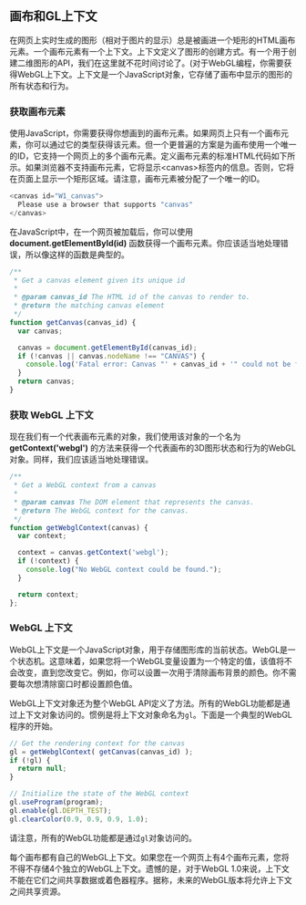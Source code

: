 ## 画布和GL上下文

在网页上实时生成的图形（相对于图片的显示）总是被画进一个矩形的HTML画布元素。一个画布元素有一个上下文。上下文定义了图形的创建方式。有一个用于创建二维图形的API，我们在这里就不花时间讨论了。(对于WebGL编程，你需要获得WebGL上下文。上下文是一个JavaScript对象，它存储了画布中显示的图形的所有状态和行为。

### 获取画布元素

使用JavaScript，你需要获得你想画到的画布元素。如果网页上只有一个画布元素，你可以通过它的类型获得该元素。但一个更普遍的方案是为画布使用一个唯一的ID，它支持一个网页上的多个画布元素。定义画布元素的标准HTML代码如下所示。如果浏览器不支持画布元素，它将显示\<canvas>标签内的信息。否则，它将在页面上显示一个矩形区域。请注意，画布元素被分配了一个唯一的ID。

```js
<canvas id="W1_canvas">
  Please use a browser that supports "canvas"
</canvas>
```

在JavaScript中，在一个网页被加载后，你可以使用 **document.getElementById(id)** 函数获得一个画布元素。你应该适当地处理错误，所以像这样的函数是典型的。
```js
/**
 * Get a canvas element given its unique id
 *
 * @param canvas_id The HTML id of the canvas to render to.
 * @return the matching canvas element
 */
function getCanvas(canvas_id) {
  var canvas;

  canvas = document.getElementById(canvas_id);
  if (!canvas || canvas.nodeName !== "CANVAS") {
    console.log('Fatal error: Canvas "' + canvas_id + '" could not be found');
  }
  return canvas;
}
```

### 获取 WebGL 上下文

现在我们有一个代表画布元素的对象，我们使用该对象的一个名为 **getContext('webgl')** 的方法来获得一个代表画布的3D图形状态和行为的WebGL对象。同样，我们应该适当地处理错误。
```js
/**
 * Get a WebGL context from a canvas
 *
 * @param canvas The DOM element that represents the canvas.
 * @return The WebGL context for the canvas.
 */
function getWebglContext(canvas) {
  var context;

  context = canvas.getContext('webgl');
  if (!context) {
    console.log("No WebGL context could be found.");
  }

  return context;
};
```

### WebGL 上下文

WebGL上下文是一个JavaScript对象，用于存储图形库的当前状态。WebGL是一个状态机。这意味着，如果您将一个WebGL变量设置为一个特定的值，该值将不会改变，直到您改变它。例如，你可以设置一次用于清除画布背景的颜色。你不需要每次想清除窗口时都设置颜色值。

WebGL上下文对象还为整个WebGL API定义了方法。所有的WebGL功能都是通过上下文对象访问的。惯例是将上下文对象命名为`gl`。下面是一个典型的WebGL程序的开始。

```js
// Get the rendering context for the canvas
gl = getWebglContext( getCanvas(canvas_id) );
if (!gl) {
  return null;
}

// Initialize the state of the WebGL context
gl.useProgram(program);
gl.enable(gl.DEPTH_TEST);
gl.clearColor(0.9, 0.9, 0.9, 1.0);
```

请注意，所有的WebGL功能都是通过`gl`对象访问的。

每个画布都有自己的WebGL上下文。如果您在一个网页上有4个画布元素，您将不得不存储4个独立的WebGL上下文。遗憾的是，对于WebGL 1.0来说，上下文不能在它们之间共享数据或着色器程序。据称，未来的WebGL版本将允许上下文之间共享资源。